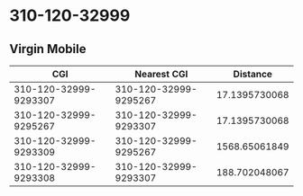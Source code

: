 # 310-120-32999
## Virgin Mobile


| CGI | Nearest CGI | Distance |
|-----|-------------|----------|
| 310-120-32999-9293307 | 310-120-32999-9295267 | 17.1395730068 |
| 310-120-32999-9295267 | 310-120-32999-9293307 | 17.1395730068 |
| 310-120-32999-9293309 | 310-120-32999-9295267 | 1568.65061849 |
| 310-120-32999-9293308 | 310-120-32999-9293307 | 188.702048067 |
